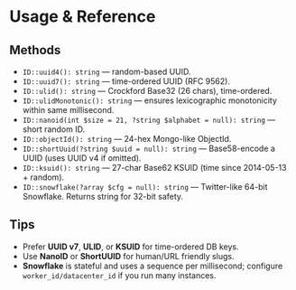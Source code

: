 # Usage & Reference

## Methods
- `ID::uuid4(): string` — random-based UUID.
- `ID::uuid7(): string` — time-ordered UUID (RFC 9562).
- `ID::ulid(): string` — Crockford Base32 (26 chars), time-ordered.
- `ID::ulidMonotonic(): string` — ensures lexicographic monotonicity within same millisecond.
- `ID::nanoid(int $size = 21, ?string $alphabet = null): string` — short random ID.
- `ID::objectId(): string` — 24-hex Mongo-like ObjectId.
- `ID::shortUuid(?string $uuid = null): string` — Base58-encode a UUID (uses UUID v4 if omitted).
- `ID::ksuid(): string` — 27-char Base62 KSUID (time since 2014-05-13 + random).
- `ID::snowflake(?array $cfg = null): string` — Twitter-like 64-bit Snowflake. Returns string for 32-bit safety.

## Tips
- Prefer **UUID v7**, **ULID**, or **KSUID** for time-ordered DB keys.
- Use **NanoID** or **ShortUUID** for human/URL friendly slugs.
- **Snowflake** is stateful and uses a sequence per millisecond; configure `worker_id/datacenter_id` if you run many instances.
